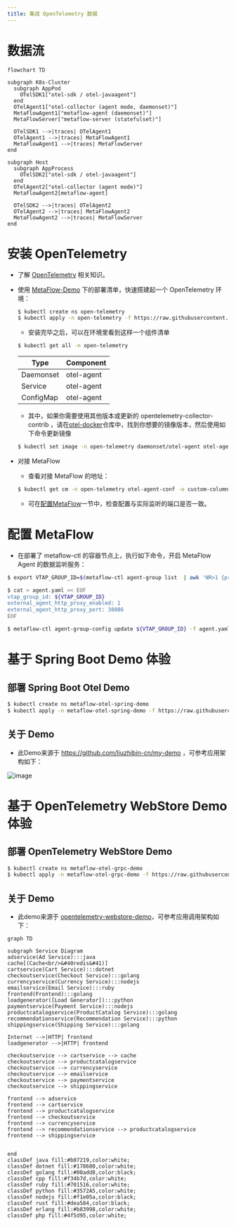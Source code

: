 ```yaml
---
title: 集成 OpenTelemetry 数据
---
```


# 数据流

```mermaid
flowchart TD

subgraph K8s-Cluster
  subgraph AppPod
    OTelSDK1["otel-sdk / otel-javaagent"]
  end
  OTelAgent1["otel-collector (agent mode, daemonset)"]
  MetaFlowAgent1["metaflow-agent (daemonset)"]
  MetaFlowServer["metaflow-server (statefulset)"]

  OTelSDK1 -->|traces| OTelAgent1
  OTelAgent1 -->|traces| MetaFlowAgent1
  MetaFlowAgent1 -->|traces| MetaFlowServer
end

subgraph Host
  subgraph AppProcess
    OTelSDK2["otel-sdk / otel-javaagent"]
  end
  OTelAgent2["otel-collector (agent mode)"]
  MetaFlowAgent2[metaflow-agent]

  OTelSDK2 -->|traces| OTelAgent2
  OTelAgent2 -->|traces| MetaFlowAgent2
  MetaFlowAgent2 -->|traces| MetaFlowServer
end
```

# 安装 OpenTelemetry

- 了解 [OpenTelemetry](https://opentelemetry.io/docs/) 相关知识。

- 使用 [MetaFlow-Demo](https://github.com/metaflowys/metaflow-demo) 下的部署清单，快速搭建起一个 OpenTelemetry 环境：

  ```bash
  $ kubectl create ns open-telemetry
  $ kubectl apply -n open-telemetry -f https://raw.githubusercontent.com/metaflowys/metaflow-demo/main/OpenTelemetry/open-telemetry.yaml
  ```

  - 安装完毕之后，可以在环境里看到这样一个组件清单

  ```bash
  $ kubectl get all -n open-telemetry
  ```

  | Type | Component |
  | --- | --- |
  | Daemonset | otel-agent | 
  | Service | otel-agent |
  | ConfigMap | otel-agent |

  - 其中，如果你需要使用其他版本或更新的 opentelemetry-collector-contrib ，请在[otel-docker](https://hub.docker.com/r/otel/opentelemetry-collector-contrib/tags)仓库中，找到你想要的镜像版本，然后使用如下命令更新镜像

  ```bash
  $ kubectl set image -n open-telemetry daemonset/otel-agent otel-agent=otel/opentelemetry-collector-contrib:${LASTEST_TAG}
  ```

- 对接 MetaFlow
  - 查看对接 MetaFlow 的地址：

  ```bash
  $ kubectl get cm -n open-telemetry otel-agent-conf -o custom-columns=DATA:.data | grep -A 1 otlphttp
  ```
  - 可在[配置MetaFlow](#配置-metaflow)一节中，检查配置与实际监听的端口是否一致。

# 配置 MetaFlow

- 在部署了 metaflow-ctl 的容器节点上，执行如下命令，开启 MetaFlow Agent 的数据监听服务：

```bash
$ export VTAP_GROUP_ID=$(metaflow-ctl agent-group list  | awk 'NR>1 {print $2}')

$ cat > agent.yaml << EOF
vtap_group_id: ${VTAP_GROUP_ID}
external_agent_http_proxy_enabled: 1
external_agent_http_proxy_port: 38086
EOF

$ metaflow-ctl agent-group-config update ${VTAP_GROUP_ID} -f agent.yaml
```

# 基于 Spring Boot Demo 体验

## 部署 Spring Boot Otel Demo

```bash
$ kubectl create ns metaflow-otel-spring-demo
$ kubectl apply -n metaflow-otel-spring-demo -f https://raw.githubusercontent.com/metaflowys/metaflow-demo/main/Spring-Boot-Demo/springboot-otel-demo.yaml
```

## 关于 Demo

- 此Demo来源于 https://github.com/liuzhibin-cn/my-demo ，可参考应用架构如下：

![image](https://camo.githubusercontent.com/a3ea4d518362321ddafa7f92223d2790d5086f5c4fd9a8feadfb76602ae6fe84/68747470733a2f2f7269636869652d6c656f2e6769746875622e696f2f79647265732f696d672f31302f3138302f313031342f6172636869746563747572652e706e67)


# 基于 OpenTelemetry WebStore Demo 体验

## 部署 OpenTelemetry WebStore Demo

```bash
$ kubectl create ns metaflow-otel-grpc-demo
$ kubectl apply -n metaflow-otel-grpc-demo -f https://raw.githubusercontent.com/metaflowys/metaflow-demo/main/OpenTelemetry-WebStore-Demo/otel-webstore-demo.yaml
```

## 关于 Demo

- 此demo来源于 [opentelemetry-webstore-demo](https://github.com/open-telemetry/opentelemetry-demo-webstore)，可参考应用调用架构如下：

```mermaid
graph TD

subgraph Service Diagram
adservice(Ad Service):::java
cache[(Cache<br/>&#40redis&#41)]
cartservice(Cart Service):::dotnet
checkoutservice(Checkout Service):::golang
currencyservice(Currency Service):::nodejs
emailservice(Email Service):::ruby
frontend(Frontend):::golang
loadgenerator([Load Generator]):::python
paymentservice(Payment Service):::nodejs
productcatalogservice(ProductCatalog Service):::golang
recommendationservice(Recommendation Service):::python
shippingservice(Shipping Service):::golang

Internet -->|HTTP| frontend
loadgenerator -->|HTTP| frontend

checkoutservice --> cartservice --> cache
checkoutservice --> productcatalogservice
checkoutservice --> currencyservice
checkoutservice --> emailservice
checkoutservice --> paymentservice
checkoutservice --> shippingservice

frontend --> adservice
frontend --> cartservice
frontend --> productcatalogservice
frontend --> checkoutservice
frontend --> currencyservice
frontend --> recommendationservice --> productcatalogservice
frontend --> shippingservice


end
classDef java fill:#b07219,color:white;
classDef dotnet fill:#178600,color:white;
classDef golang fill:#00add8,color:black;
classDef cpp fill:#f34b7d,color:white;
classDef ruby fill:#701516,color:white;
classDef python fill:#3572A5,color:white;
classDef nodejs fill:#f1e05a,color:black;
classDef rust fill:#dea584,color:black;
classDef erlang fill:#b83998,color:white;
classDef php fill:#4f5d95,color:white;
```
